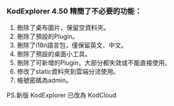 ### KodExplorer 4.50 精簡了不必要的功能：

1. 刪除了桌布圖片，保留空資料夾。
2. 刪除了預設的Plugin。
3. 刪除了i18n語言包，僅保留英文、中文。
4. 刪除了預設的桌面小工具。
5. 刪除了可新增的Plugin，大部分都失效或不能直接使用。
6. 修改了static資料夾到雲端分流使用。
7. 帳號密碼為admin。


PS.新版 KodExplorer 已改為 KodCloud
